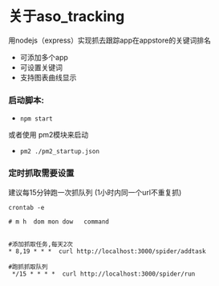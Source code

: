 
# 关于aso_tracking

用nodejs（express）实现抓去跟踪app在appstore的关键词排名

* 可添加多个app
* 可设置关键词
* 支持图表曲线显示


### 启动脚本:

* `npm start`

或者使用 pm2模块来启动

*   `pm2 ./pm2_startup.json`


### 定时抓取需要设置
建议每15分钟跑一次抓队列 (1小时内同一个url不重复抓)

`crontab -e`

    # m h  dom mon dow   command


    #添加抓取任务,每天2次
    * 8,19 * * *  curl http://localhost:3000/spider/addtask

    #跑抓抓取队列
     */15 * * * *  curl http://localhost:3000/spider/run


